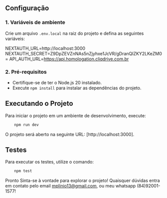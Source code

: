 ## Configuração

### 1. Variáveis de ambiente

Crie um arquivo `.env.local` na raiz do projeto e defina as seguintes variáveis:

NEXTAUTH_URL=http://localhost:3000
NEXTAUTH_SECRET=Z9DpZEVZnNAs5nZjyhxe1JcVR/gDranQIZKY2LKeZM0=
API_AUTH_URL=https://api.homologation.cliqdrive.com.br


### 2. Pré-requisitos

- Certifique-se de ter o Node.js 20 instalado.
- Execute `npm install` para instalar as dependências do projeto.

## Executando o Projeto

Para iniciar o projeto em um ambiente de desenvolvimento, execute:
 
```bash
    npm run dev
```
O projeto será aberto na seguinte URL: [http://localhost:3000].

## Testes

Para executar os testes, utilize o comando:
```bash
    npm test
```
Pronto Sinta-se à vontade para explorar o projeto! Quaisquer dúvidas entra em contato pelo email mplinio13@gmail.com, ou meu whatsapp (84)92001-1577! 
